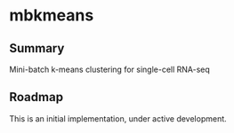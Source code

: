 # mbkmeans

## Summary 
Mini-batch k-means clustering for single-cell RNA-seq

## Roadmap
This is an initial implementation, under active development.
